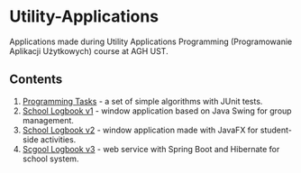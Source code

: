 # Utility-Applications
Applications made during Utility Applications Programming (Programowanie Aplikacji Użytkowych) course at AGH UST.

## Contents
1. [Programming Tasks](Lab3/) - a set of simple algorithms with JUnit tests.
2. [School Logbook v1](lab5/) - window application based on Java Swing for group management.
3. [School Logbook v2](lab7/) - window application made with JavaFX for student-side activities.
4. [Scgool Logbook v3](lab9/) - web service with Spring Boot and Hibernate for school system.
